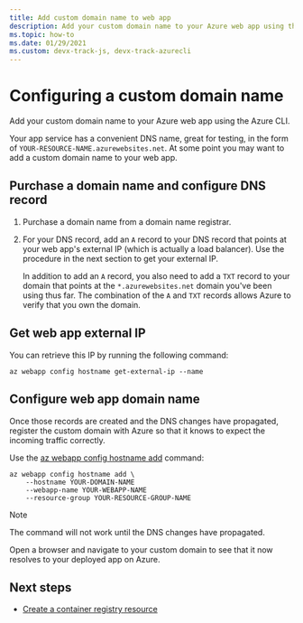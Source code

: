 ```yaml
---
title: Add custom domain name to web app
description: Add your custom domain name to your Azure web app using the Azure CLI.
ms.topic: how-to
ms.date: 01/29/2021
ms.custom: devx-track-js, devx-track-azurecli
---
```


# Configuring a custom domain name

Add your custom domain name to your Azure web app using the Azure CLI. 

Your app service has a convenient DNS name, great for testing, in the form of `YOUR-RESOURCE-NAME.azurewebsites.net`. At some point you may want to add a custom domain name to your web app. 

## Purchase a domain name and configure DNS record

1. Purchase a domain name from a domain name registrar. 
1. For your DNS record, add an `A` record to your DNS record that points at your web app's external IP (which is actually a load balancer). Use the procedure in the next section to get your external IP.

    In addition to add an `A` record, you also need to add a `TXT` record to your domain that points at the `*.azurewebsites.net` domain you've been using thus far. The combination of the `A` and `TXT` records allows Azure to verify that you own the domain.

## Get web app external IP

You can retrieve this IP by running the following command:

```azurecli
az webapp config hostname get-external-ip --name
```

<a name="register-a-domain-name-with-your-azure-app"></a>

## Configure web app domain name 

Once those records are created and the DNS changes have propagated, register the custom domain with Azure so that it knows to expect the incoming traffic correctly.

Use the [az webapp config hostname add](/cli/azure/webapp/config/hostname) command:

```azurecli
az webapp config hostname add \
    --hostname YOUR-DOMAIN-NAME
    --webapp-name YOUR-WEBAPP-NAME
    --resource-group YOUR-RESOURCE-GROUP-NAME
```

> [!NOTE]
> The command will not work until the DNS changes have propagated.

Open a browser and navigate to your custom domain to see that it now resolves to your deployed app on Azure.

## Next steps

* [Create a container registry resource](create-container-registry-resource.md)